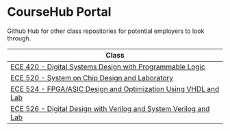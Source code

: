 # CourseHub Portal
Github Hub for other class repositories for potential employers to look through.

|Class|
|----|
|[ECE 420 - Digital Systems Design with Programmable Logic](https://github.com/josemrtnz/ECE-420-Digital-Systems-Design-with-Programmable-Logic---Coursework-Jose-Martinez)|
|[ECE 520 - System on Chip Design and Laboratory](https://github.com/josemrtnz/ECE-420-Digital-Systems-Design-with-Programmable-Logic---Coursework-Jose-Martinez)|
|[ECE 524 - FPGA/ASIC Design and Optimization Using VHDL and Lab](https://github.com/josemrtnz/ECE-524-FPGA-ASIC-Design-and-Optimization-Using-VHDL-and-Lab)|
|[ECE 526 - Digital Design with Verilog and System Verilog and Lab](https://github.com/josemrtnz/ECE-526-Digital-Design-with-Verilog-and-System-Verilog-and-Lab---Course-Work-Jose-M)|
